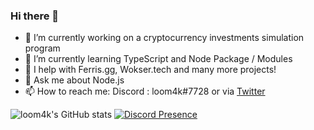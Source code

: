 ### Hi there 👋

- 🔭 I’m currently working on a cryptocurrency investments simulation program
- 🌱 I’m currently learning TypeScript and Node Package / Modules
- 🧪 I help with Ferris.gg, Wokser.tech and many more projects!
- 💬 Ask me about Node.js
- 📫 How to reach me: Discord : loom4k#7728 or via [Twitter](https://twitter.com/loom4kdoescode)

![loom4k's GitHub stats](https://github-readme-stats.vercel.app/api?username=loom4k&show_icons=true&theme=discord_old_blurple)
[![Discord Presence](https://lanyard-profile-readme.vercel.app/api/534165671651573781)](https://discord.com/users/534165671651573781)
